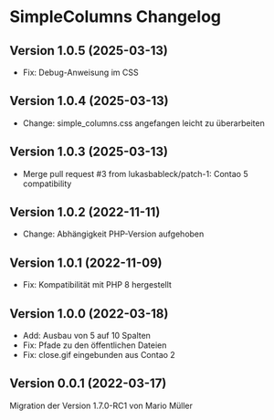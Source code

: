 # SimpleColumns Changelog

## Version 1.0.5 (2025-03-13)

* Fix: Debug-Anweisung im CSS

## Version 1.0.4 (2025-03-13)

* Change: simple_columns.css angefangen leicht zu überarbeiten

## Version 1.0.3 (2025-03-13)

* Merge pull request #3 from lukasbableck/patch-1: Contao 5 compatibility

## Version 1.0.2 (2022-11-11)

* Change: Abhängigkeit PHP-Version aufgehoben

## Version 1.0.1 (2022-11-09)

* Fix: Kompatibilität mit PHP 8 hergestellt

## Version 1.0.0 (2022-03-18)

* Add: Ausbau von 5 auf 10 Spalten
* Fix: Pfade zu den öffentlichen Dateien
* Fix: close.gif eingebunden aus Contao 2

## Version 0.0.1 (2022-03-17)

Migration der Version 1.7.0-RC1 von Mario Müller
